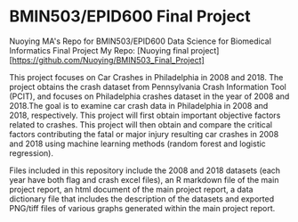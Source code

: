 # BMIN503/EPID600 Final Project

Nuoying MA's Repo for BMIN503/EPID600 Data Science for Biomedical Informatics Final Project
My Repo: [Nuoying final project][https://github.com/Nuoying/BMIN503_Final_Project] 

This project focuses on Car Crashes in Philadelphia in 2008 and 2018. The project obtains the crash dataset from Pennsylvania Crash Information Tool (PCIT), and focuses on Philadelphia crashes dataset in the year of 2008 and 2018.The goal is to examine car crash data in Philadelphia in 2008 and 2018, respectively. This project will first obtain important objective factors related to crashes. This project will then obtain and compare the critical factors contributing the fatal or major injury resulting car crashes in 2008 and 2018 using machine learning methods (random forest and logistic regression).

Files included in this repository include the 2008 and 2018 datasets (each year have both flag and crash excel files), an R markdown file of the main project report, an html document of the main project report, a data dictionary file that includes the description of the datasets and exported PNG/tiff files of various graphs generated within the main project report.



